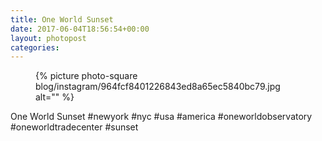 ```yaml
---
title: One World Sunset
date: 2017-06-04T18:56:54+00:00
layout: photopost
categories:
---
```


<figure class="photo photo--square">
  {% picture photo-square blog/instagram/964fcf8401226843ed8a65ec5840bc79.jpg alt="" %}
</figure>

One World Sunset
#newyork #nyc #usa #america #oneworldobservatory #oneworldtradecenter #sunset

